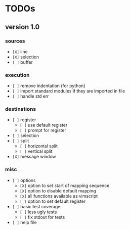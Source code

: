 # TODOs

## version 1.0

### sources

* `[X]` line
* `[X]` selection
* `[ ]` buffer

### execution

* `[ ]` remove indentation (for python)
* `[ ]` import standard modules if they are imported in file
* `[ ]` handle std err

### destinations

* `[ ]` register
    * `[ ]` use default register
    * `[ ]` prompt for register
* `[ ]` selection
* `[ ]` split
    * `[ ]` horizontal split
    * `[ ]` vertical split
* `[X]` message window

### misc

* `[ ]` options
    * `[X]` option to set start of mapping sequence
    * `[X]` option to disable default mapping
    * `[X]` all functions available as vimscript
    * `[ ]` option to set default register
* `[ ]` basic test coverage
    * `[ ]` less ugly tests
    * `[ ]` fix stdout for tests
* `[ ]` help file
